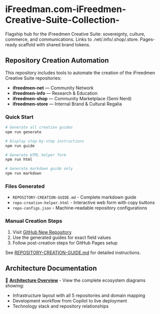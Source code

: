 # iFreedman.com-iFreedmen-Creative-Suite-Collection-
Flagship hub for the iFreedmen Creative Suite: sovereignty, culture, commerce, and communications. Links to .net/.info/.shop/.store. Pages-ready scaffold with shared brand tokens.

## Repository Creation Automation

This repository includes tools to automate the creation of the iFreedmen Creative Suite repositories:

- **ifreedmen-net** — Community Network
- **ifreedmen-info** — Research & Education  
- **ifreedmen-shop** — Community Marketplace (Semi Nerd)
- **ifreedmen-store** — Internal Brand & Cultural Regalia

### Quick Start

```bash
# Generate all creation guides
npm run generate

# Display step-by-step instructions
npm run guide

# Generate HTML helper form
npm run html

# Generate markdown guide only
npm run markdown
```

### Files Generated

- `REPOSITORY-CREATION-GUIDE.md` - Complete markdown guide
- `repo-creation-helper.html` - Interactive web form with copy buttons
- `repo-configs.json` - Machine-readable repository configurations

### Manual Creation Steps

1. Visit [GitHub New Repository](https://github.com/new)
2. Use the generated guides for exact field values
3. Follow post-creation steps for GitHub Pages setup

See [REPOSITORY-CREATION-GUIDE.md](./REPOSITORY-CREATION-GUIDE.md) for detailed instructions.

## Architecture Documentation

📍 **[Architecture Overview](./docs/ARCHITECTURE.md)** - View the complete ecosystem diagrams showing:
- Infrastructure layout with all 5 repositories and domain mapping
- Development workflow from Copilot to live deployment
- Technology stack and repository relationships
